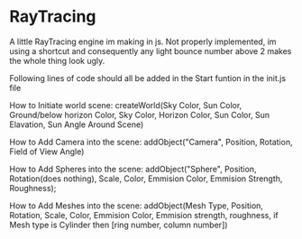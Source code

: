 # RayTracing
A little RayTracing engine im making in js.
Not properly implemented, im using a shortcut and consequently any light bounce number above 2 makes the whole thing look ugly.

Following lines of code should all be added in the Start funtion in the init.js file

How to Initiate world scene:
createWorld(Sky Color, Sun Color, Ground/below horizon Color, Sky Color, Horizon Color, Sun Color, Sun Elavation, Sun Angle Around Scene)

How to Add Camera into the scene:
addObject("Camera", Position, Rotation, Field of View Angle)

How to Add Spheres into the scene:
addObject("Sphere", Position, Rotation(does nothing), Scale, Color, Emmision Color, Emmision Strength, Roughness);

How to Add Meshes into the scene:
addObject(Mesh Type, Position, Rotation, Scale, Color, Emmision Color, Emmision strength, roughness, if Mesh type is Cylinder then [ring number, column number])
